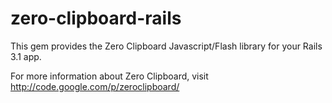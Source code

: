 # zero-clipboard-rails

This gem provides the Zero Clipboard Javascript/Flash library for your Rails 3.1 app.

For more information about Zero Clipboard, visit http://code.google.com/p/zeroclipboard/
